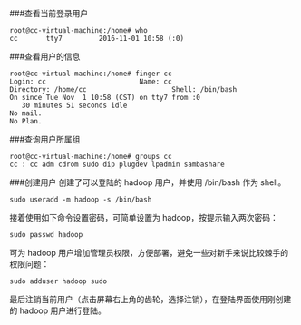 ###查看当前登录用户
```
root@cc-virtual-machine:/home# who
cc       tty7         2016-11-01 10:58 (:0)
```
###查看用户的信息
```
root@cc-virtual-machine:/home# finger cc
Login: cc             			Name: cc
Directory: /home/cc                 	Shell: /bin/bash
On since Tue Nov  1 10:58 (CST) on tty7 from :0
   30 minutes 51 seconds idle
No mail.
No Plan.
```
###查询用户所属组
```
root@cc-virtual-machine:/home# groups cc
cc : cc adm cdrom sudo dip plugdev lpadmin sambashare
```
###创建用户
创建了可以登陆的 hadoop 用户，并使用 /bin/bash 作为 shell。
```
sudo useradd -m hadoop -s /bin/bash
```
接着使用如下命令设置密码，可简单设置为 hadoop，按提示输入两次密码：
```
sudo passwd hadoop
```
可为 hadoop 用户增加管理员权限，方便部署，避免一些对新手来说比较棘手的权限问题：
```
sudo adduser hadoop sudo
```
最后注销当前用户（点击屏幕右上角的齿轮，选择注销），在登陆界面使用刚创建的 hadoop 用户进行登陆。
